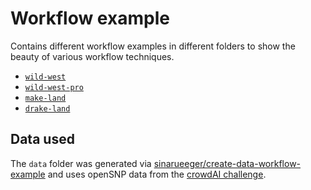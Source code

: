 # Workflow example

Contains different workflow examples in different folders to show the beauty of various workflow techniques. 

- [`wild-west`](wild-west/)
- [`wild-west-pro`](wild-west-pro/)
- [`make-land`](make-land/)
- [`drake-land`](drake-land/)


## Data used
The `data` folder was generated via [sinarueeger/create-data-workflow-example](https://github.com/sinarueeger/create-data-workflow-example/blob/master/opensnp-data.Rmd) and uses openSNP data from the [crowdAI challenge](https://zenodo.org/record/1442755#.W7TWFFJ9jUI).
